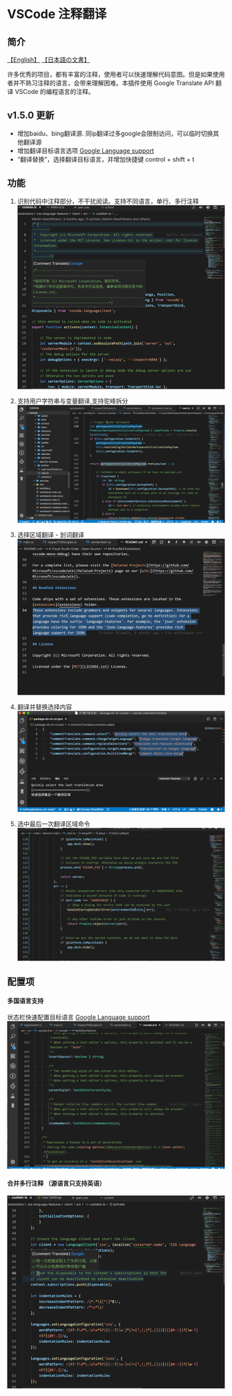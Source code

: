 # VSCode 注释翻译

## 简介
[【English】](./doc/README.md) [【日本語の文書】](./doc/README_JA.md)

许多优秀的项目，都有丰富的注释，使用者可以快速理解代码意图。但是如果使用者并不熟习注释的语言，会带来理解困难。本插件使用 Google Translate API 翻译 VSCode 的编程语言的注释。


## v1.5.0 更新
* 增加baidu、bing翻译源. 同ip翻译过多google会限制访问，可以临时切换其他翻译源
* 增加翻译目标语言选项 [Google Language support](https://cloud.google.com/translate/docs/languages)
* “翻译替换”，选择翻译目标语言，并增加快捷键 control + shift + t

## 功能
1. 识别代码中注释部分，不干扰阅读。支持不同语言，单行、多行注释
![Introduction](./doc/image/cn/Introduction.gif)

2. 支持用户字符串与变量翻译,支持驼峰拆分
![Introduction](./doc/image/cn/variable.gif)

3. 选择区域翻译 - 划词翻译
![Introduction](./doc/image/cn/selection.gif)

4. 翻译并替换选择内容
![Introduction](./doc/image/translate-selections.gif)

5. 选中最后一次翻译区域命令
![Introduction](./doc/image/cn/select.gif)

## 配置项
#### 多国语言支持
状态栏快速配置目标语言 [Google Language support](https://cloud.google.com/translate/docs/languages)
![Multi-language](./doc/image/cn/status-bar.gif)

#### 合并多行注释 （源语言只支持英语）
![Multi-line-merge](./doc/image/multi-line-merge.gif)